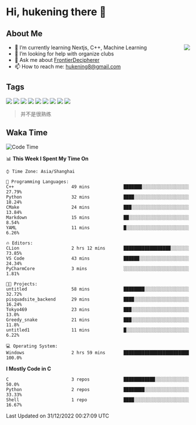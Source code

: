 # Hi, hukening there 👋

## About Me

<a href="#">
  <img align="right" src="https://github-readme-stats.vercel.app/api?username=Tokyo469&count_private=true&show_icons=true&bg_color=15,f2f7fd,E0EAFC" />
</a>

- 🌱 I’m currently learning Nextjs, C++, Machine Learning
- 🤔 I’m looking for help with organize clubs
- 💬 Ask me about [FrontierDecipherer](https://github.com/FrontierDecipherer)
- 📫 How to reach me: hukening8@gmail.com

## Tags

![](https://img.shields.io/badge/-Python-3e74a2?style=flat-square&logo=Python&logoColor=fff)
![](https://img.shields.io/badge/-C++-00579c?style=flat-square&logo=cplusplus&logoColor=fff)
![](https://img.shields.io/badge/-Node.js-339933?style=flat-square&logo=Node.js&logoColor=fff)
![](https://img.shields.io/badge/-React-2d98ce?style=flat-square&logo=React&logoColor=fff)
![](https://img.shields.io/badge/-Next.js-717171?style=flat-square&logo=next.js&logoColor=fff)
![](https://img.shields.io/badge/-Docker-2496ED?style=flat-square&logo=Docker&logoColor=fff)
![](https://img.shields.io/badge/-Linux-000000?style=flat-square&logo=Linux&logoColor=fff)
![](https://img.shields.io/badge/-MySQL-4479A1?style=flat-square&logo=MySQL&logoColor=fff)
![](https://img.shields.io/badge/-MongoDB-47A248?style=flat-square&logo=MongoDB&logoColor=fff)

> 并不是很熟练

## Waka Time

<!--START_SECTION:waka-->
![Code Time](http://img.shields.io/badge/Code%20Time-2%20hrs%203%20mins-blue)

📊 **This Week I Spent My Time On** 

```text
⌚︎ Time Zone: Asia/Shanghai

💬 Programming Languages: 
C++                      49 mins             ███████░░░░░░░░░░░░░░░░░░   27.79% 
Python                   32 mins             ████░░░░░░░░░░░░░░░░░░░░░   18.24% 
CMake                    24 mins             ███░░░░░░░░░░░░░░░░░░░░░░   13.84% 
Markdown                 15 mins             ██░░░░░░░░░░░░░░░░░░░░░░░   8.54% 
YAML                     11 mins             █░░░░░░░░░░░░░░░░░░░░░░░░   6.26%

🔥 Editors: 
CLion                    2 hrs 12 mins       ██████████████████░░░░░░░   73.85% 
VS Code                  43 mins             ██████░░░░░░░░░░░░░░░░░░░   24.34% 
PyCharmCore              3 mins              ░░░░░░░░░░░░░░░░░░░░░░░░░   1.81%

🐱‍💻 Projects: 
untitled                 58 mins             ████████░░░░░░░░░░░░░░░░░   32.72% 
pisquadsite_backend      29 mins             ████░░░░░░░░░░░░░░░░░░░░░   16.24% 
Tokyo469                 23 mins             ███░░░░░░░░░░░░░░░░░░░░░░   13.0% 
Greedy_snake             21 mins             ███░░░░░░░░░░░░░░░░░░░░░░   11.8% 
untitled1                11 mins             █░░░░░░░░░░░░░░░░░░░░░░░░   6.22%

💻 Operating System: 
Windows                  2 hrs 59 mins       █████████████████████████   100.0%

```

**I Mostly Code in C** 

```text
C                        3 repos             ████████████░░░░░░░░░░░░░   50.0% 
Python                   2 repos             ████████░░░░░░░░░░░░░░░░░   33.33% 
Shell                    1 repo              ████░░░░░░░░░░░░░░░░░░░░░   16.67%

```



 Last Updated on 31/12/2022 00:27:09 UTC
<!--END_SECTION:waka-->